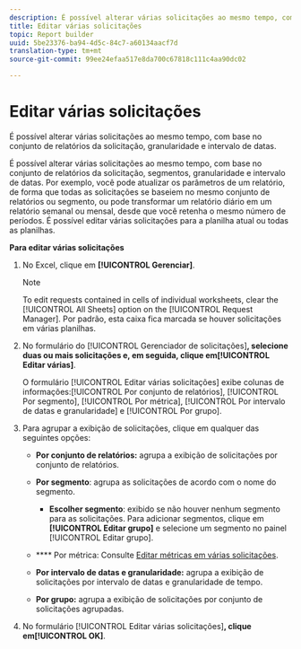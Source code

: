 ```yaml
---
description: É possível alterar várias solicitações ao mesmo tempo, com base no conjunto de relatórios da solicitação, granularidade e intervalo de datas.
title: Editar várias solicitações
topic: Report builder
uuid: 5be23376-ba94-4d5c-84c7-a60134aacf7d
translation-type: tm+mt
source-git-commit: 99ee24efaa517e8da700c67818c111c4aa90dc02

---
```



# Editar várias solicitações

É possível alterar várias solicitações ao mesmo tempo, com base no conjunto de relatórios da solicitação, granularidade e intervalo de datas.

É possível alterar várias solicitações ao mesmo tempo, com base no conjunto de relatórios da solicitação, segmentos, granularidade e intervalo de datas. Por exemplo, você pode atualizar os parâmetros de um relatório, de forma que todas as solicitações se baseiem no mesmo conjunto de relatórios ou segmento, ou pode transformar um relatório diário em um relatório semanal ou mensal, desde que você retenha o mesmo número de períodos. É possível editar várias solicitações para a planilha atual ou todas as planilhas.

**Para editar várias solicitações**

1. No Excel, clique em **[!UICONTROL Gerenciar]**.

   >[!NOTE]
   >
   >To edit requests contained in cells of individual worksheets, clear the [!UICONTROL All Sheets] option on the [!UICONTROL Request Manager]. Por padrão, esta caixa fica marcada se houver solicitações em várias planilhas.

1. No formulário do [!UICONTROL Gerenciador de solicitações]**, selecione duas ou mais solicitações e, em seguida, clique em[!UICONTROL Editar várias]**.

   O formulário [!UICONTROL Editar várias solicitações] exibe colunas de informações:[!UICONTROL  Por conjunto de relatórios], [!UICONTROL Por segmento], [!UICONTROL Por métrica], [!UICONTROL Por intervalo de datas e granularidade] e [!UICONTROL Por grupo].
1. Para agrupar a exibição de solicitações, clique em qualquer das seguintes opções:

   * **Por conjunto de relatórios:** agrupa a exibição de solicitações por conjunto de relatórios.
   * **Por segmento**: agrupa as solicitações de acordo com o nome do segmento.

      * **Escolher segmento**: exibido se não houver nenhum segmento para as solicitações. Para adicionar segmentos, clique em **[!UICONTROL Editar grupo]** e selecione um segmento no painel [!UICONTROL Editar grupo].
   * **** Por métrica: Consulte [Editar métricas em várias solicitações](/help/analyze/report-builder/manage-requests/edit-multiple-metrics.md).

   * **Por intervalo de datas e granularidade:** agrupa a exibição de solicitações por intervalo de datas e granularidade de tempo.
   * **Por grupo:** agrupa a exibição de solicitações por conjunto de solicitações agrupadas.


1. No formulário [!UICONTROL Editar várias solicitações]**, clique em[!UICONTROL OK]**.
